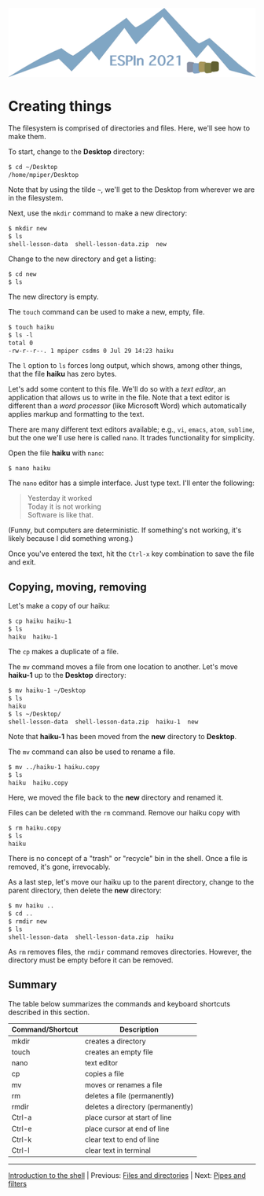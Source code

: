 ![Ivy logo](https://raw.githubusercontent.com/csdms/ivy/main/media/logo.png)

# Creating things

The filesystem is comprised of directories and files.
Here, we'll see how to make them.

To start, change to the **Desktop** directory:
```
$ cd ~/Desktop
/home/mpiper/Desktop
```
Note that by using the tilde `~`,
we'll get to the Desktop from wherever we are in the filesystem.

Next,
use the `mkdir` command to make a new directory:
```
$ mkdir new
$ ls
shell-lesson-data  shell-lesson-data.zip  new
```
Change to the new directory and get a listing:
```
$ cd new
$ ls
```
The new directory is empty.

The `touch` command can be used to make a new, empty, file.
```
$ touch haiku
$ ls -l
total 0
-rw-r--r--. 1 mpiper csdms 0 Jul 29 14:23 haiku
```
The `l` option to `ls` forces long output,
which shows, among other things, that the file **haiku** has zero bytes.

Let's add some content to this file.
We'll do so with a *text editor*,
an application that allows us to write in the file.
Note that a text editor is different than a *word processor*
(like Microsoft Word)
which automatically applies markup and formatting to the text.

There are many different text editors available;
e.g., `vi`, `emacs`, `atom`, `sublime`,
but the one we'll use here is called `nano`.
It trades functionality for simplicity.

Open the file **haiku** with `nano`:
```
$ nano haiku
```
The `nano` editor has a simple interface.
Just type text.
I'll enter the following:

> Yesterday it worked  
> Today it is not working  
> Software is like that.

(Funny, but computers are deterministic.
If something's not working,
it's likely because I did something wrong.)

Once you've entered the text,
hit the `Ctrl-x` key combination to save the file and exit.


## Copying, moving, removing

Let's make a copy of our haiku:
```
$ cp haiku haiku-1
$ ls
haiku  haiku-1
```
The `cp` makes a duplicate of a file.

The `mv` command moves a file from one location to another.
Let's move **haiku-1** up to the **Desktop** directory:
```
$ mv haiku-1 ~/Desktop
$ ls
haiku
$ ls ~/Desktop/
shell-lesson-data  shell-lesson-data.zip  haiku-1  new
```
Note that **haiku-1** has been moved from the **new** directory to **Desktop**.

The `mv` command can also be used to rename a file.
```
$ mv ../haiku-1 haiku.copy
$ ls
haiku  haiku.copy
```
Here, we moved the file back to the **new** directory and renamed it.

Files can be deleted with the `rm` command.
Remove our haiku copy with
```
$ rm haiku.copy
$ ls
haiku
```
There is no concept of a "trash" or "recycle" bin in the shell.
Once a file is removed, it's gone, irrevocably.

As a last step,
let's move our haiku up to the parent directory,
change to the parent directory,
then delete the **new** directory:
```
$ mv haiku ..
$ cd ..
$ rmdir new
$ ls
shell-lesson-data  shell-lesson-data.zip  haiku
```
As `rm` removes files,
the `rmdir` command removes directories.
However, the directory must be empty before it can be removed.


## Summary

The table below summarizes the commands and keyboard shortcuts
described in this section.

| Command/Shortcut | Description
| ---------------- | -----------
| mkdir            | creates a directory
| touch            | creates an empty file
| nano             | text editor
| cp               | copies a file
| mv               | moves or renames a file
| rm               | deletes a file (permanently)
| rmdir            | deletes a directory (permanently)
| Ctrl-a           | place cursor at start of line
| Ctrl-e           | place cursor at end of line
| Ctrl-k           | clear text to end of line
| Ctrl-l           | clear text in terminal

___

[Introduction to the shell](./index.md) |
Previous: [Files and directories](./files-and-directories.md) |
Next: [Pipes and filters](./pipes-and-filters.md)
